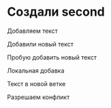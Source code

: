 ﻿# Создали second

Добавляем текст

Добавили новый текст

Пробую добавить новый текст

Локальная добавка

Текст в новой ветке

Разрешаем конфликт
